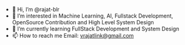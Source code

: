 - 👋 Hi, I’m @rajat-blr
- 👀 I’m interested in Machine Learning, AI, Fullstack Development, OpenSource Contribution and High Level System Design
- 🌱 I’m currently learning FullStack Development and System Design
- 📫 How to reach me Email: vrajatlink@gmail.com

<!---
rajat-blr/rajat-blr is a ✨ special ✨ repository because its `README.md` (this file) appears on your GitHub profile.
You can click the Preview link to take a look at your changes.
--->
